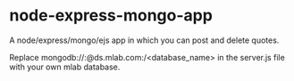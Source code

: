 # node-express-mongo-app

A node/express/mongo/ejs app in which you can post and delete quotes.

Replace mongodb://<user>:<password>@ds<number>.mlab.com:<number>/<database_name> 
in the server.js file with your own mlab database.
